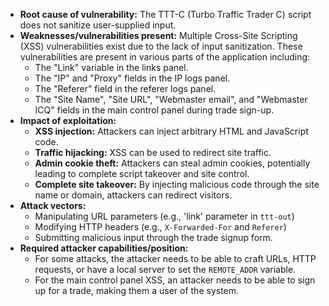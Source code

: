 - **Root cause of vulnerability:** The TTT-C (Turbo Traffic Trader C) script does not sanitize user-supplied input.
- **Weaknesses/vulnerabilities present:** Multiple Cross-Site Scripting (XSS) vulnerabilities exist due to the lack of input sanitization. These vulnerabilities are present in various parts of the application including:
    - The "Link" variable in the links panel.
    - The "IP" and "Proxy" fields in the IP logs panel.
    - The "Referer" field in the referer logs panel.
    - The "Site Name", "Site URL", "Webmaster email", and "Webmaster ICQ" fields in the main control panel during trade sign-up.
- **Impact of exploitation:**
    - **XSS injection:** Attackers can inject arbitrary HTML and JavaScript code.
    - **Traffic hijacking:** XSS can be used to redirect site traffic.
    - **Admin cookie theft:** Attackers can steal admin cookies, potentially leading to complete script takeover and site control.
    - **Complete site takeover:** By injecting malicious code through the site name or domain, attackers can redirect visitors.
- **Attack vectors:**
    -  Manipulating URL parameters (e.g., 'link' parameter in `ttt-out`)
    -  Modifying HTTP headers (e.g., `X-Forwarded-For` and `Referer`)
    -  Submitting malicious input through the trade signup form.
- **Required attacker capabilities/position:**
   - For some attacks, the attacker needs to be able to craft URLs, HTTP requests, or have a local server to set the `REMOTE_ADDR` variable.
   - For the main control panel XSS, an attacker needs to be able to sign up for a trade, making them a user of the system.